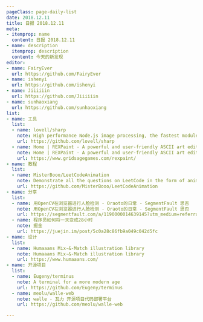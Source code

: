 ```yaml
---
pageClass: page-daily-list
date: 2018.12.11
title: 日报 2018.12.11
meta:
- itemprop: name
  content: 日报 2018.12.11
- name: description
  itemprop: description
  content: 今天的新发现
editor:
- name: FairyEver
  url: https://github.com/FairyEver
- name: ishenyi
  url: https://github.com/ishenyi
- name: Jiiiiiin
  url: https://github.com/Jiiiiiin
- name: sunhaoxiang
  url: https://github.com/sunhaoxiang
list:
- name: 工具
  list:
  - name: lovell/sharp
    note: High performance Node.js image processing, the fastest module to resize JPEG, PNG, WebP and TIFF images. Uses the libvips library.
    url: https://github.com/lovell/sharp
  - name: Home | REXPaint - A powerful and user-friendly ASCII art editor by Grid Sage Games
    note: Home | REXPaint - A powerful and user-friendly ASCII art editor by Grid Sage Games
    url: https://www.gridsagegames.com/rexpaint/
- name: 教程
  list:
  - name: MisterBooo/LeetCodeAnimation
    note: Demonstrate all the questions on LeetCode in the form of animation.（用动画的形式呈现解LeetCode题目的思路）
    url: https://github.com/MisterBooo/LeetCodeAnimation
- name: 分享
  list:
  - name: 用OpenCV在浏览器进行人脸检测 - Oraoto的日常 - SegmentFault 思否
    note: 用OpenCV在浏览器进行人脸检测 - Oraoto的日常 - SegmentFault 思否
    url: https://segmentfault.com/a/1190000014639145?utm_medium=referral
  - name: 程序员如何将一天变成28小时
    note: 掘金
    url: https://juejin.im/post/5c0a28c86fb9a049c042d5fc
- name: 设计
  list:
  - name: Humaaans Mix-&-Match illustration library
    note: Humaaans Mix-&-Match illustration library
    url: https://www.humaaans.com/
- name: 开源项目
  list:
  - name: Eugeny/terminus
    note: A terminal for a more modern age
    url: https://github.com/Eugeny/terminus
  - name: meolu/walle-web
    note: walle - 瓦力 开源项目代码部署平台
    url: https://github.com/meolu/walle-web

---
```


<daily-list v-bind="$page.frontmatter"/>